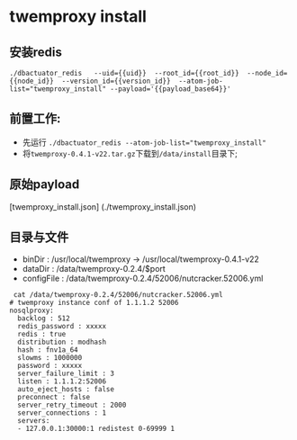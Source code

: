 # twemproxy install
## 安装redis  
`./dbactuator_redis  
--uid={{uid}} 
--root_id={{root_id}} 
--node_id={{node_id}} 
--version_id={{version_id}} 
--atom-job-list="twemproxy_install"
--payload='{{payload_base64}}'`

## 前置工作:  
- 先运行 `./dbactuator_redis --atom-job-list="twemproxy_install"`
- 将`twemproxy-0.4.1-v22.tar.gz`下载到`/data/install`目录下;

## 原始payload
[twemproxy_install.json] (./twemproxy_install.json)

## 目录与文件
- binDir : /usr/local/twemproxy -> /usr/local/twemproxy-0.4.1-v22
- dataDir : /data/twemproxy-0.2.4/$port
- configFile : /data/twemproxy-0.2.4/52006/nutcracker.52006.yml
```
 cat /data/twemproxy-0.2.4/52006/nutcracker.52006.yml
# twemproxy instance conf of 1.1.1.2 52006
nosqlproxy:
  backlog : 512
  redis_password : xxxxx
  redis : true
  distribution : modhash
  hash : fnv1a_64
  slowms : 1000000
  password : xxxxx
  server_failure_limit : 3
  listen : 1.1.1.2:52006
  auto_eject_hosts : false
  preconnect : false
  server_retry_timeout : 2000
  server_connections : 1
  servers:
  - 127.0.0.1:30000:1 redistest 0-69999 1

```